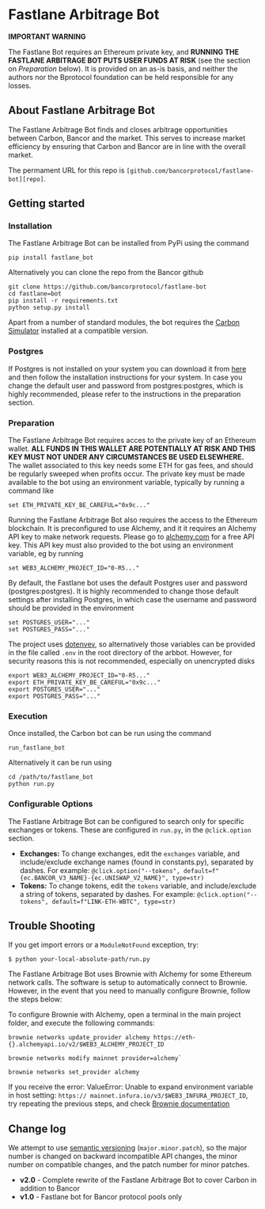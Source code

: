 # Fastlane Arbitrage Bot

**IMPORTANT WARNING**

The Fastlane Bot requires an Ethereum private key, and **RUNNING THE FASTLANE ARBITRAGE BOT PUTS USER FUNDS AT RISK** (see the section on _Preparation_ below). It is provided on an as-is basis, and neither the authors nor the Bprotocol foundation can be held responsible for any losses. 


## About Fastlane Arbitrage Bot

The Fastlane Arbitrage Bot finds and closes arbitrage opportunities between Carbon, Bancor and the market. This serves to increase market efficiency by ensuring that Carbon and Bancor are in line with the overall market.

The permament URL for this repo is `[github.com/bancorprotocol/fastlane-bot][repo]`.

[repo]:https://github.com/bancorprotocol/fastlane-bot


## Getting started

### Installation

The Fastlane Arbitrage Bot can be installed from PyPi using the command

    pip install fastlane_bot

Alternatively you can clone the repo from the Bancor github

    git clone https://github.com/bancorprotocol/fastlane-bot
    cd fastlane=bot
    pip install -r requirements.txt
    python setup.py install

Apart from a number of standard modules, the bot requires the [Carbon Simulator][sim] installed at a compatible version.

[sim]:https://github.com/bancorprotocol/carbon-simulator

### Postgres

If Postgres is not installed on your system you can download it from [here][pgdl] and then follow the installation instructions for your system. In case you change the default user and password from postgres:postgres, which is highly recommended, please refer to the instructions in the preparation section.

[pgdl]:https://www.enterprisedb.com/downloads/postgres-postgresql-downloads

### Preparation

The Fastlane Arbitrage Bot requires acces to the private key of an Ethereum wallet. **ALL FUNDS IN THIS WALLET ARE POTENTIALLY AT RISK AND THIS KEY MUST NOT UNDER ANY CIRCUMSTANCES BE USED ELSEWHERE.** The wallet associated to this key needs some ETH for gas fees, and should be regularly sweeped when profits occur. The private key must be made available to the bot using an environment variable, typically by running a command like

    set ETH_PRIVATE_KEY_BE_CAREFUL="0x9c..."


Running the Fastlane Arbitrage Bot also requires the access to the Ethereum blockchain. It is preconfigured to use Alchemy, and it it requires an Alchemy API key to make network requests. Please go to [alchemy.com][alchemy] for a free API key. This API key must also provided to the bot using an environment variable, eg by running

    set WEB3_ALCHEMY_PROJECT_ID="0-R5..."

[alchemy]:https://www.alchemy.com/

By default, the Fastlane bot uses the default Postgres user and password (postgres:postgres). It is highly recommended to change those default settings after installing Postgres, in which case the username and password should be provided in the environment

    set POSTGRES_USER="..."
    set POSTGRES_PASS="..."

The project uses [dotenvev][dotenvev], so alternatively those variables can be provided in the file called `.env` in the root directory of the arbbot. However, for security reasons this is not recommended, especially on unencrypted disks

    export WEB3_ALCHEMY_PROJECT_ID="0-R5..."
    export ETH_PRIVATE_KEY_BE_CAREFUL="0x9c..."
    export POSTGRES_USER="..."
    export POSTGRES_PASS="..."
    
[dotenvev]:https://pypi.org/project/python-dotenv/

### Execution

Once installed, the Carbon bot can be run using the command

    run_fastlane_bot


Alternatively it can be run using

    cd /path/to/fastlane_bot
    python run.py


### Configurable Options

The Fastlane Arbitrage Bot can be configured to search only for specific exchanges or tokens. These are configured in `run.py`, in the `@click.option` section. 

* __Exchanges:__ To change exchanges, edit the `exchanges` variable, and include/exclude exchange names (found in constants.py), separated by dashes. For example: `@click.option("--tokens", default=f"{ec.BANCOR_V3_NAME}-{ec.UNISWAP_V2_NAME}", type=str)`
* __Tokens:__ To change tokens, edit the `tokens` variable, and include/exclude a string of tokens, separated by dashes. For example: `@click.option("--tokens", default=f"LINK-ETH-WBTC", type=str)`


## Trouble Shooting

If you get import errors or a `ModuleNotFound` exception, try:

````{tab} PyPI
$ python your-local-absolute-path/run.py
````

The Fastlane Arbitrage Bot uses Brownie with Alchemy for some Ethereum network calls. The software is setup to automatically connect to Brownie. However, in the event that you need to manually configure Brownie, follow the steps below:

To configure Brownie with Alchemy, open a terminal in the main project folder, and execute the following commands:

    brownie networks update_provider alchemy https://eth-{}.alchemyapi.io/v2/$WEB3_ALCHEMY_PROJECT_ID

    brownie networks modify mainnet provider=alchemy`

    brownie networks set_provider alchemy

If you receive the error: ValueError: Unable to expand environment variable in host setting: `https:// mainnet.infura.io/v3/$WEB3_INFURA_PROJECT_ID`, try repeating the previous steps, and check [Brownie documentation][bdoc]

[bdoc]:https://eth-brownie.readthedocs.io/en/stable/install.html


## Change log

We attempt to use [semantic versioning][semver] (`major.minor.patch`), so the major number is changed on backward incompatible API changes, the minor number on compatible changes, and the patch number for minor patches.

[semver]:https://semver.org/

- **v2.0** - Complete rewrite of the Fastlane Arbitrage Bot to cover Carbon in addition to Bancor
- **v1.0** - Fastlane bot for Bancor protocol pools only

